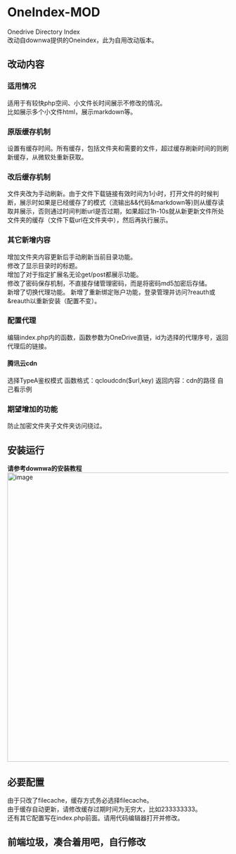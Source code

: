 # OneIndex-MOD  
Onedrive Directory Index  
改动自downwa提供的Oneindex，此为自用改动版本。  

## 改动内容  
### 适用情况  
适用于有较快php空间、小文件长时间展示不修改的情况。  
比如展示多个小文件html，展示markdown等。
### 原版缓存机制  
设置有缓存时间。所有缓存，包括文件夹和需要的文件，超过缓存刷新时间的则刷新缓存，从微软处重新获取。  
### 改后缓存机制  
文件夹改为手动刷新。由于文件下载链接有效时间为1小时，打开文件的时候判断，展示时如果是已经缓存了的模式（流输出&&代码&markdown等)则从缓存读取并展示，否则通过时间判断url是否过期，如果超过1h-10s就从新更新文件所处文件夹的缓存（文件下载url在文件夹中），然后再执行展示。  
### 其它新增内容
增加文件夹内容更新后手动刷新当前目录功能。  
修改了显示目录时的标题。  
增加了对于指定扩展名无论get/post都展示功能。  
修改了密码保存机制，不直接存储管理密码，而是将密码md5加密后存储。  
新增了切换代理功能。 
新增了重新绑定账户功能，登录管理并访问?reauth或&reauth以重新安装（配置不变）。  
### 配置代理
编辑index.php内的函数，函数参数为OneDrive直链，id为选择的代理序号，返回代理后的链接。
#### 腾讯云cdn
选择TypeA鉴权模式
函数格式：qcloudcdn($url,key)
返回内容：cdn的路径
自己看示例

### 期望增加的功能  
防止加密文件夹子文件夹访问绕过。  

## 安装运行
**请参考downwa的安装教程**  
<img width="658" alt="image" src="https://raw.githubusercontent.com/donwa/oneindex/files/images/install.gif">  

## 必要配置
由于只改了filecache，缓存方式务必选择filecache。  
由于缓存自动更新，请修改缓存过期时间为无穷大，比如233333333。  
还有其它配置写在index.php前面。请用代码编辑器打开并修改。  

## 前端垃圾，凑合着用吧，自行修改
